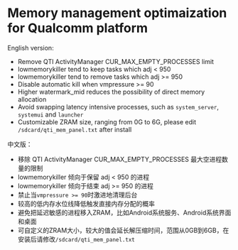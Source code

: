 # Memory management optimaization for Qualcomm platform

English version:
- Remove QTI ActivityManager CUR_MAX_EMPTY_PROCESSES limit
- lowmemorykiller tend to keep tasks which adj < 950
- lowmemorykiller tend to remove tasks which adj >= 950
- Disable automatic kill when vmpressure >= 90
- Higher watermark_mid reduces the possibility of direct memory allocation
- Avoid swapping latency intensive processes, such as `system_server`, `systemui` and `launcher`
- Customizable ZRAM size, ranging from 0G to 6G, please edit `/sdcard/qti_mem_panel.txt` after install

中文版：
- 移除 QTI ActivityManager CUR_MAX_EMPTY_PROCESSES 最大空进程数量的限制
- lowmemorykiller 倾向于保留 adj < 950 的进程
- lowmemorykiller 倾向于结束 adj >= 950 的进程
- 禁止当`vmpressure >= 90`时激进地清理后台
- 较高的低内存水位线降低触发直接内存分配的概率
- 避免把延迟敏感的进程移入ZRAM，比如Android系统服务、Android系统界面和桌面
- 可自定义的ZRAM大小，较大的值会延长解压缩时间，范围从0GB到6GB，在安装后请修改`/sdcard/qti_mem_panel.txt`
